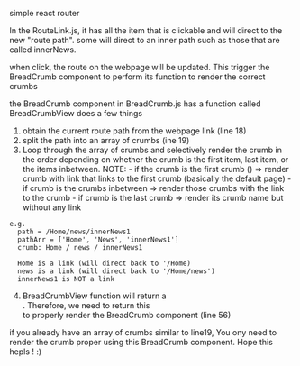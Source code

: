 simple react router


In the RouteLink.js, it has all the item that is clickable and will direct to the new "route path". some will direct to an inner path such as those that are called innerNews.

when click, the route on the webpage will be updated. This trigger the BreadCrumb component to perform its function to render the correct crumbs

the BreadCrumb component in BreadCrumb.js has a function called BreadCrumbView does a few things 
  1) obtain the current route path from the webpage link (line 18)
  2) split the path into an array of crumbs (ine 19)
  3) Loop through the array of crumbs and selectively render the crumb in the order depending on whether the crumb is the first item, last item, or the items inbetween. 
  NOTE:
    - if the crumb is the first crumb () => render crumb with link that links to the first crumb (basically the default page) 
    - if crumb is the crumbs inbetween => render those crumbs with the link to the crumb 
    - if crumb is the last crumb => render its crumb name but without any link 

    e.g. 
      path = /Home/news/innerNews1
      pathArr = ['Home', 'News', 'innerNews1']
      crumb: Home / news / innerNews1

      Home is a link (will direct back to '/Home)
      news is a link (will direct back to '/Home/news')
      innerNews1 is NOT a link

  4) BreadCrumbView function will return a <div>. Therefore, we need to return this <div> to properly render the BreadCrumb component (line 56) 
  
        
if you already have an array of crumbs similar to line19, You ony need to render the crumb proper using this BreadCrumb component. Hope this hepls ! :)
